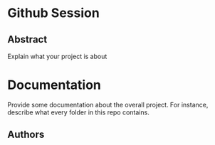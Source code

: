 # Github Session

## Abstract
Explain what your project is about

# Documentation
Provide some documentation about the overall project. For instance, describe what every folder in this repo contains.



## Authors